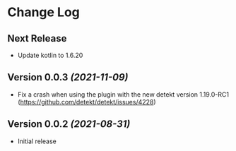 # Change Log

## Next Release
- Update kotlin to 1.6.20

## Version 0.0.3 *(2021-11-09)*
- Fix a crash when using the plugin with the new detekt version 1.19.0-RC1 (https://github.com/detekt/detekt/issues/4228)

## Version 0.0.2 *(2021-08-31)*
- Initial release
